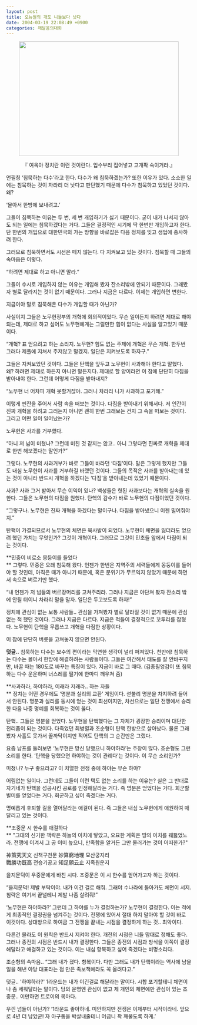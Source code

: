 ```yaml
---
layout: post
title: 오뉴월의 개도 니들보다 낫다
date: 2004-03-19 22:08:49 +0900
categories: 깨달음의대화
---
```

<p align="center">
  <img src="http://drkimz.com/technote/board/KDR/upimg/1079699963.jpg" width="434" height="311" border="0" />
</p>

<p align="center">
  『 여옥아 정치란 이런 것이란다. 입수부리 집어넣고 고개팍 숙이거라.』
</p>

언필칭 ‘침묵하는 다수’라고 한다. 다수가 왜 침묵하겠는가? 또한 이유가 있다. 소소한 일에는 침묵하는 것이 차라리 더 낫다고 판단했기 때문에 다수가 침묵하고 있었던 것이다. 왜? 

‘몰아서 한방에 보내려고.’

그들이 침묵하는 이유는 두 번, 세 번 개입하기가 싫기 때문이다. 굳이 내가 나서지 않아도 되는 일에는 침묵하겠다는 거다. 그들은 결정적인 시기에 딱 한번만 개입하고자 한다. 단 한번의 개입으로 대한민국의 가는 방향을 바로잡은 다음 정치를 잊고 생업에 종사하려 한다. 

그러므로 침묵하면서도 시선은 떼지 않는다. 다 지켜보고 있는 것이다. 침묵할 때 그들의 속마음은 이렇다.

“하려면 제대로 하고 아니면 말라.”

그들이 수시로 개입하지 않는 이유는 개입해 봤자 잔소리밖에 안되기 때문이다. 그래봤자 별로 달라지는 것이 없기 때문이다. 그러나 지금은 다르다. 이제는 개입하면 변한다. 

지금이야 말로 침묵해온 다수가 개입할 때가 아닌가? 

사실이지 그들은 노무현정부의 개혁에 회의적이었다. 무슨 일이든지 하려면 제대로 해야 되는데, 제대로 하고 싶어도 노무현에게는 그럴만한 힘이 없다는 사실을 알고있기 때문이다. 

“개혁? 표 얻으려고 하는 소리지. 노무현? 힘도 없는 주제에 개혁은 무슨 개혁. 한두번 그러다 제풀에 지쳐서 주저않고 말겠지. 일단은 지켜보도록 하자구.”

그들은 지켜보았던 것이다. 그들은 탄핵을 앞두고 노무현이 사과해야 한다고 말했다. 왜? 하려면 제대로 하든지 아니면 말든지다. 제대로 할 양이라면 이 참에 단단히 다짐을 받아내야 한다. 그런데 어떻게 다짐을 받아내지?

“노무현 너 어차피 개혁 못할거잖아. 그러니 차라리 니가 사과하고 포기해.”

이렇게 핀잔을 주어서 사람 속을 떠보는 것이다. 다짐을 받아내기 위해서다. 저 인간이 진짜 개혁을 하려고 그러는지 아니면 괜히 한번 그래보는 건지 그 속을 떠보는 것이다. 그리고 어떤 일이 일어났는가?

노무현은 사과를 거부했다. 

“아니 저 넘이 미쳤나? 그런데 미친 것 같지는 않고.. 아니 그렇다면 진짜로 개혁을 제대로 한번 해보겠다는 말인가?”

그렇다. 노무현의 사과거부가 바로 그들이 바라던 ‘다짐’이다. 말은 그렇게 했지만 그들도 내심 노무현이 사과를 거부하길 바랬던 것이다. 그들의 목적은 사과를 받아내는데 있는 것이 아니라 반드시 개혁을 하겠다는 ‘다짐’을 받아내는데 있었기 때문이다. 

사과? 사과 그거 받아서 무슨 이익이 있나? 백성들은 헛된 사과보다는 개혁의 실속을 원한다. 그들은 노무현의 다짐을 원했다. 탄핵의 감수가 바로 노무현의 다짐이었던 것이다. 

“그렇구나. 노무현은 진짜 개혁을 하겠다는 말이구나. 다짐을 받아냈으니 이젠 밀어줘야지.” 

탄핵이 가결되므로서 노무현의 체면은 묵사발이 되었다. 노무현이 체면을 잃더라도 얻으려 했던 가치는 무엇인가? 그것이 개혁이다. 그러므로 그것이 민초들 앞에서 다짐이 되는 것이다. 

**민중이 비로소 몽둥이를 들었다  
** 그렇다. 민중은 오래 침묵해 왔다. 언젠가 한번은 지역주의 세력들에게 몽둥이를 들어야 할 것인데, 아직은 때가 아니기 때문에, 혹은 분위기가 무르익지 않았기 때문에 하면서 속으로 벼르기만 했다. 

“내 언젠가 저 넘들의 버르장머리를 고쳐주리라. 그러나 지금은 야단쳐 봤자 잔소리 밖에 안될 터이니 차라리 말을 말자. 일단은 두고보도록 하자!”

정치에 관심이 없는 보통 사람들.. 관심을 가져봤자 별로 달라질 것이 없기 때문에 관심없는 척 했던 것이다. 그러나 지금은 다르다. 지금은 적들이 결정적으로 꼬투리를 잡혔다. 노무현이 탄핵을 무릅쓰고 개혁을 다짐한 상황이다. 

이 참에 단단히 버릇을 고쳐놓지 않으면 안된다. 

**덧글..** 침묵하는 다수는 보수의 편이라는 막연한 생각이 널리 퍼져있다. 천만에! 침묵하는 다수는 몰아서 한방에 해결하려는 사람들이다. 그들은 여간해서 태도를 잘 안바꾸지만, 바꿀 때는 180도로 바꾸는 특징이 있다. 지금이 바로 그 때다. (김종필엉감이 또 침묵하는 다수 운운하며 너스레를 떨기에 한마디 깨우쳐 줌)

**사과하라, 하야하라, 이래라 저래라.. 하는 자들  
** 정치는 어떤 경우에도 ‘명분과 실리의 교환’ 게임이다. 섣불리 명분을 차지하려 들어서 안된다. 명분과 실리를 동시에 얻는 것이 최선이지만, 차선으로는 일단 전쟁에서 승리한 다음 나중 명예를 회복하는 것이 옳다. 

탄핵.. 그들은 명분을 얻었다. 노무현을 탄핵했다는 그 자체가 굉장한 승리이며 대단한 전리품이 되는 것이다. 다죽었던 최병렬과 조순형이 탄핵 한방으로 살아났다. 물론 그래봤자 사흘도 못가서 꼴까닥이지만 적어도 탄핵의 그 순간만은 그랬다. 

요즘 남프를 둘러보면 ‘노무현은 망신 당했으니 하야하라’는 주장이 많다. 조순형도 그런 소리를 한다. ‘탄핵을 당했으면 하야하는 것이 관례다’는 것이다. 이 무슨 소리인가? 

미쳤나? 누구 좋으라고? 이 치열한 전쟁 중에 하야는 무슨 하야?

어림없는 일이다. 그런데도 그들이 이런 택도 없는 소리를 하는 이유는? 실은 그 반대로 자기네가 탄핵을 성공시킨 공로를 인정해달라는 거다. 즉 명분은 얻었다는 거다. 회군할 빌미를 얻었다는 거다. 회군하고 싶어 죽겠다는 거다. 

명예롭게 후퇴할 길을 열어달라는 애걸이 된다. 즉 그들은 내심 노무현에게 애원하여 매달리고 있는 것이다. 

**조중문 시 한수를 애걸하다  
** "그대의 신기한 책략은 하늘의 이치에 닿았고, 오묘한 계획은 땅의 이치를 꿰뚫었노라. 전쟁에 이겨서 그 공 이미 높으니, 만족함을 알거든 그만 물러가는 것이 어떠한가?" 

神策究天文 신책구천문 妙算窮地理 묘산궁지리   
戰勝功旣高 전승기공고 知足願云止 지족원운지 

을지문덕이 우중문에게 바친 시다. 조중문은 이 시 한수를 얻어가고자 하는 것이다. 

“을지문덕! 제발 부탁이야. 내가 이건 걸로 해줘. 그래야 수나라에 돌아가도 체면이 서지. 침략은 여기서 끝낼테니 제발 나좀 살려줘!” 

‘노무현은 하야하라?’ 그런데 그 하야를 누가 결정하는가? 노무현이 결정한다. 이는 적에게 최종적인 결정권을 넘겨주는 것이다. 전쟁에 있어서 절대 하지 말아야 할 것이 바로 이것이다. 상대방으로 하여금 그 전쟁을 끝내는 시점을 결정하게 하는 것.. 최악이다. 

다른건 몰라도 이 원칙은 반드시 지켜야 한다. 개전의 시점은 니들 맘대로 정해도 좋다. 그러나 종전의 시점은 반드시 내가 결정한다. 그들은 종전의 시점과 방식을 이쪽이 결정해달라고 애걸하고 있는 것이다. 이는 내심 항복하고 싶어 죽겠다는 비명소리다. 

조순형의 속마음.. “그래 내가 졌다. 항복이다. 다만 그래도 내가 탄핵이라는 역사에 남을 일을 해낸 야당 대표라는 점 만은 족보책에라도 꼭 올려다고.”

덧글.. '하야하라?' 1라운드는 내가 이긴걸로 해달라는 말이다. 시합 포기할테니 체면이나 좀 세워달라는 말이다. 당의 운명엔 관심이 없고 제 개인의 체면에만 관심이 있는 조중문.. 이만하면 트로이의 목마다.    
  
우낀 넘들이 아닌가? ‘1라운드 좋아하네. 미안하지만 전쟁은 이제부터 시작이라네. 앞으로 4년 더 남았군! 자 아구통을 박살내줄테니 어금니 꽉 깨물도록 하게.’